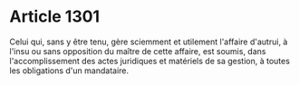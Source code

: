 # Article 1301

Celui qui, sans y être tenu, gère sciemment et utilement l'affaire d'autrui, à l'insu ou sans opposition du maître de cette affaire, est soumis, dans l'accomplissement des actes juridiques et matériels de sa gestion, à toutes les obligations d'un mandataire.